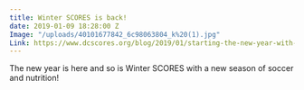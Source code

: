 ```yaml
---
title: Winter SCORES is back!
date: 2019-01-09 18:28:00 Z
Image: "/uploads/40101677842_6c98063804_k%20(1).jpg"
Link: https://www.dcscores.org/blog/2019/01/starting-the-new-year-with-a-healthy-mindset
---
```


The new year is here and so is Winter SCORES with a new season of soccer and nutrition!